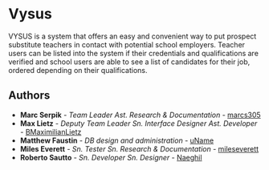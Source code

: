 # Vysus

VYSUS is a system that offers an easy and convenient way to put prospect substitute teachers in
contact with potential school employers. Teacher users can be listed into the system if their credentials
and qualifications are verified and school users are able to see a list of candidates for their job, ordered
depending on their qualifications.


<!-- ## Getting Started

These instructions will get you a copy of the project up and running on your local machine for development and testing purposes. See deployment for notes on how to deploy the project on a live system.

### Prerequisites

What things you need to install the software and how to install them

```
Give examples
```

### Installing

A step by step series of examples that tell you how to get a development env running

Say what the step will be

```
Give the example
```

And repeat

```
until finished
```

End with an example of getting some data out of the system or using it for a little demo

## Running the tests

Explain how to run the automated tests for this system

### Break down into end to end tests

Explain what these tests test and why

```
Give an example
```

### And coding style tests

Explain what these tests test and why

```
Give an example
```

## Deployment

Add additional notes about how to deploy this on a live system

## Built With

* [Dropwizard](http://www.dropwizard.io/1.0.2/docs/) - The web framework used
* [Maven](https://maven.apache.org/) - Dependency Management
* [ROME](https://rometools.github.io/rome/) - Used to generate RSS Feeds

## Contributing

Please read [CONTRIBUTING.md](https://gist.github.com/PurpleBooth/b24679402957c63ec426) for details on our code of conduct, and the process for submitting pull requests to us.

## Versioning

We use [SemVer](http://semver.org/) for versioning. For the versions available, see the [tags on this repository](https://github.com/your/project/tags). 
-->
## Authors

* **Marc Serpik**       - *Team Leader* *Ast. Research & Documentation*                     - [marcs305](https://github.com/marcs305)
* **Max Lietz**         - *Deputy Team Leader* *Sn. Interface Designer* *Ast. Developer*    - [BMaximilianLietz](https://github.com/BMaximilianLietz)
* **Matthew Faustin**   - *DB design and administration*                                    - [uName](githublink)  
* **Miles Everett**     - *Sn. Tester* *Sn. Research & Documentation*                       - [mileseverett](https://github.com/mileseverett)
* **Roberto Sautto**    - *Sn. Developer* *Sn. Designer*                                    - [Naeghil](https://github.com/Naeghil/)

<!--
See also the list of [contributors](https://github.com/your/project/contributors) who participated in this project.

## License

This project is licensed under the MIT License - see the [LICENSE.md](LICENSE.md) file for details

## Acknowledgments

* Hat tip to anyone whose code was used
* Inspiration
* etc -->
